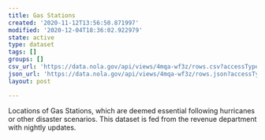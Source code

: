 ```yaml
---
title: Gas Stations
created: '2020-11-12T13:56:50.871997'
modified: '2020-12-04T18:36:02.922979'
state: active
type: dataset
tags: []
groups: []
csv_url: 'https://data.nola.gov/api/views/4mqa-wf3z/rows.csv?accessType=DOWNLOAD'
json_url: 'https://data.nola.gov/api/views/4mqa-wf3z/rows.json?accessType=DOWNLOAD'
layout: post

---
```

Locations of Gas Stations, which are deemed essential following hurricanes or other disaster scenarios. This dataset is fed from the revenue department with nightly updates.
